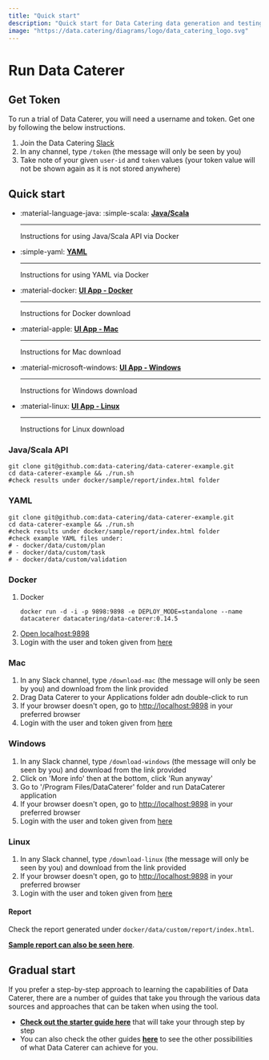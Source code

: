 ```yaml
---
title: "Quick start"
description: "Quick start for Data Catering data generation and testing tool that can automatically discover, generate and validate for files, databases, HTTP APIs and messaging systems."
image: "https://data.catering/diagrams/logo/data_catering_logo.svg"
---
```


# Run Data Caterer

## Get Token

To run a trial of Data Caterer, you will need a username and token. Get one by following the below instructions.

1. Join the Data Catering [Slack](https://join.slack.com/t/data-catering/shared_invite/zt-2664ylbpi-w3n7lWAO~PHeOG9Ujpm~~w)
2. In any channel, type `/token` (the message will only be seen by you)
3. Take note of your given `user-id` and `token` values (your token value will not be shown again as it is not stored anywhere)

## Quick start

<div class="grid cards" markdown>

-   :material-language-java: :simple-scala: __[Java/Scala]__

    ---

    Instructions for using Java/Scala API via Docker

-   :simple-yaml: __[YAML]__

    ---

    Instructions for using YAML via Docker

-   :material-docker: __[UI App - Docker]__

    ---

    Instructions for Docker download

-   :material-apple: __[UI App - Mac]__

    ---

    Instructions for Mac download

-   :material-microsoft-windows: __[UI App - Windows]__

    ---

    Instructions for Windows download

-   :material-linux: __[UI App - Linux]__

    ---

    Instructions for Linux download

</div>

  [Java/Scala]: #javascala-api
  [YAML]: #yaml
  [UI App - Docker]: #docker
  [UI App - Mac]: #mac
  [UI App - Linux]: #linux
  [UI App - Windows]: #windows

### Java/Scala API

```shell
git clone git@github.com:data-catering/data-caterer-example.git
cd data-caterer-example && ./run.sh
#check results under docker/sample/report/index.html folder
```

### YAML

```shell
git clone git@github.com:data-catering/data-caterer-example.git
cd data-caterer-example && ./run.sh
#check results under docker/sample/report/index.html folder
#check example YAML files under:
# - docker/data/custom/plan
# - docker/data/custom/task
# - docker/data/custom/validation
```

### Docker

1. Docker
   ```shell
   docker run -d -i -p 9898:9898 -e DEPLOY_MODE=standalone --name datacaterer datacatering/data-caterer:0.14.5
   ```
2. [Open localhost:9898](http://localhost:9898)
3. Login with the user and token given from [here](#get-token)

### Mac

1. In any Slack channel, type `/download-mac` (the message will only be seen by you) and download from the link provided
2. Drag Data Caterer to your Applications folder adn double-click to run
3. If your browser doesn't open, go to [http://localhost:9898](http://localhost:9898) in your preferred browser
4. Login with the user and token given from [here](#get-token)

### Windows

1. In any Slack channel, type `/download-windows` (the message will only be seen by you) and download from the link provided
2. Click on 'More info' then at the bottom, click 'Run anyway'
3. Go to '/Program Files/DataCaterer' folder and run DataCaterer application
4. If your browser doesn't open, go to [http://localhost:9898](http://localhost:9898) in your preferred browser
5. Login with the user and token given from [here](#get-token)

### Linux

1. In any Slack channel, type `/download-linux` (the message will only be seen by you) and download from the link provided
2. If your browser doesn't open, go to [http://localhost:9898](http://localhost:9898) in your preferred browser
3. Login with the user and token given from [here](#get-token)

#### Report

Check the report generated under `docker/data/custom/report/index.html`.

[**Sample report can also be seen here**](../sample/report/html/index.html).

## Gradual start

If you prefer a step-by-step approach to learning the capabilities of Data Caterer, there are a number of guides that
take you through the various data sources and approaches that can be taken when using the tool.

- [**Check out the starter guide here**](../docs/guide/scenario/first-data-generation.md) that will take your through
step by step
- You can also check the other guides [**here**](../docs/guide/index.md) to see the other possibilities of
what Data Caterer can achieve for you.
